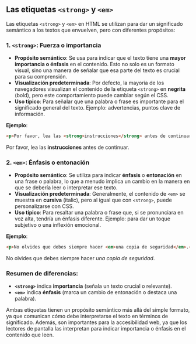 ## Las etiquetas `<strong>` y `<em>`

Las etiquetas `<strong>` y `<em>` en HTML se utilizan para dar un significado semántico a los textos que envuelven, pero con diferentes propósitos:

### 1. `<strong>`: **Fuerza o importancia**
   - **Propósito semántico**: Se usa para indicar que el texto tiene una **mayor importancia o énfasis** en el contenido. Esto no solo es un formato visual, sino una manera de señalar que esa parte del texto es crucial para su comprensión.
   - **Visualización predeterminada**: Por defecto, la mayoría de los navegadores visualizan el contenido de la etiqueta `<strong>` en **negrita** (bold), pero este comportamiento puede cambiar según el CSS.
   - **Uso típico**: Para señalar que una palabra o frase es importante para el significado general del texto. Ejemplo: advertencias, puntos clave de información.

   **Ejemplo**:
   ```html
   <p>Por favor, lea las <strong>instrucciones</strong> antes de continuar.</p>
   ```
  
   Por favor, lea las **instrucciones** antes de continuar.

### 2. `<em>`: **Énfasis o entonación**
   - **Propósito semántico**: Se utiliza para indicar **énfasis** o **entonación** en una frase o palabra, lo que a menudo implica un cambio en la manera en que se debería leer o interpretar ese texto.
   - **Visualización predeterminada**: Generalmente, el contenido de `<em>` se muestra en **cursiva** (italic), pero al igual que con `<strong>`, puede personalizarse con CSS.
   - **Uso típico**: Para resaltar una palabra o frase que, si se pronunciara en voz alta, tendría un énfasis diferente. Ejemplo: para dar un toque subjetivo o una inflexión emocional.

   **Ejemplo**:
   ```html
   <p>No olvides que debes siempre hacer <em>una copia de seguridad</em>.</p>
   ```

   No olvides que debes siempre hacer *una copia de seguridad*.

### Resumen de diferencias:
- **`<strong>`** indica **importancia** (señala un texto crucial o relevante).
- **`<em>`** indica **énfasis** (marca un cambio de entonación o destaca una palabra).

Ambas etiquetas tienen un propósito semántico más allá del simple formato, ya que comunican cómo debe interpretarse el texto en términos de significado. Además, son importantes para la accesibilidad web, ya que los lectores de pantalla las interpretan para indicar importancia o énfasis en el contenido que leen.